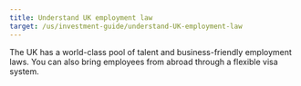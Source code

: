 ```yaml
---
title: Understand UK employment law
target: /us/investment-guide/understand-UK-employment-law
---
```


The UK has a world-class pool of talent and business-friendly employment laws. You can also bring employees from abroad through a flexible visa system.